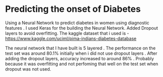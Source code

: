 # Predicting the onset of Diabetes
Using a Neural Network to predict diabetes in women  using diagnostic features . I used Keras for the building the Neural Network. Added
Dropout layers to avoid overfitting.
The kaggle dataset that i used is - https://www.kaggle.com/uciml/pima-indians-diabetes-database

The neural network that I have built is 5 layered . The performance on the test set was around 80.1% initially when i did not use dropout layers . After adding the dropout layers, accuracy increased to around 86% . Probably because it was overfitting and not perfoming that well on the test set when dropout was not used.
